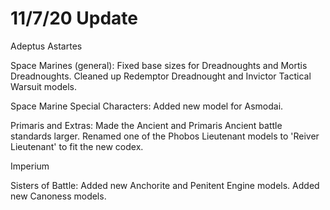 # 11/7/20 Update

Adeptus Astartes

Space Marines (general): Fixed base sizes for Dreadnoughts and Mortis Dreadnoughts. Cleaned up Redemptor Dreadnought and Invictor Tactical Warsuit models.

Space Marine Special Characters: Added new model for Asmodai.

Primaris and Extras: Made the Ancient and Primaris Ancient battle standards larger. Renamed one of the Phobos Lieutenant models to 'Reiver Lieutenant' to fit the new codex.

Imperium

Sisters of Battle: Added new Anchorite and Penitent Engine models. Added new Canoness models.
